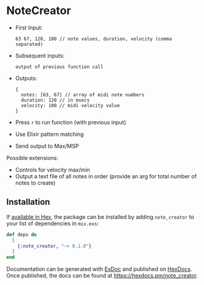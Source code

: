 # NoteCreator

- First Input:
  ```
  63 67, 120, 100 // note values, duration, velocity (comma separated)

- Subsequent inputs:
  ```
  output of previous function call

- Outputs:
  ```
  {
    notes: [63, 67] // array of midi note numbers
    duration: 120 // in msecs
    velocity: 100 // midi velocity value
  }

- Press `r` to run function (with previous input)

- Use Elixir pattern matching
- Send output to Max/MSP

Possible extensions:
- Controls for velocity max/min
- Output a text file of all notes in order (provide an arg for total number of notes to create)


## Installation

If [available in Hex](https://hex.pm/docs/publish), the package can be installed
by adding `note_creator` to your list of dependencies in `mix.exs`:

```elixir
def deps do
  [
    {:note_creator, "~> 0.1.0"}
  ]
end
```

Documentation can be generated with [ExDoc](https://github.com/elixir-lang/ex_doc)
and published on [HexDocs](https://hexdocs.pm). Once published, the docs can
be found at <https://hexdocs.pm/note_creator>.


